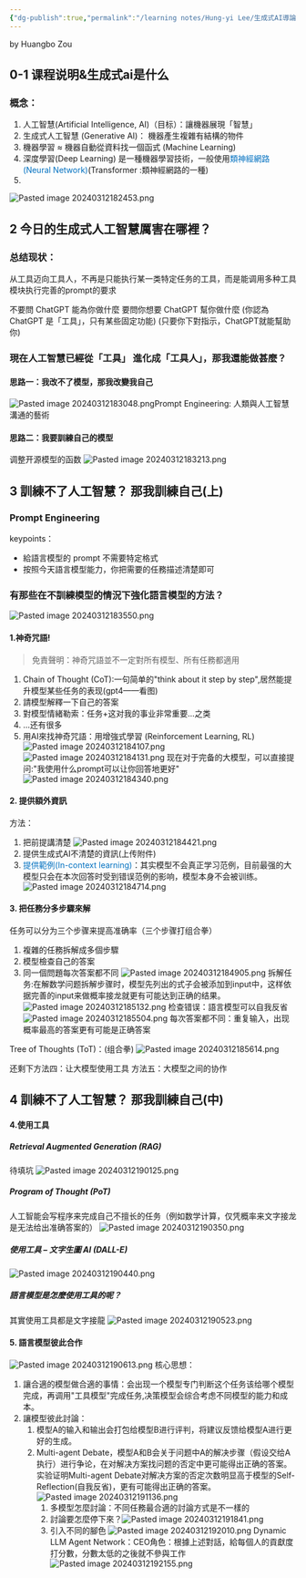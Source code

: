 ```yaml
---
{"dg-publish":true,"permalink":"/learning notes/Hung-yi Lee/生成式AI導論 2024 notes/"}
---
```



by Huangbo Zou

## 0-1 课程说明&生成式ai是什么
### 概念：
1. 人工智慧(Artificial Intelligence, AI)（目标）：讓機器展現「智慧」
2. 生成式人工智慧 (Generative AI)： 機器產生複雜有結構的物件
3. 機器學習 ≈ 機器自動從資料找一個函式 (Machine Learning)
4. 深度學習(Deep Learning) 是一種機器學習技術，一般使用<font color="#0070c0">類神經網路 (Neural Network)</font>(Transformer :類神經網路的一種)
5. 
![Pasted image 20240312182453.png](/src/site/img/user/pasted_image/Pasted%20image%2020240312182453.png)
## 2 今日的生成式人工智慧厲害在哪裡？

### 总结现状：
从工具迈向工具人，不再是只能执行某一类特定任务的工具，而是能调用多种工具模块执行完善的prompt的要求

不要問 ChatGPT 能為你做什麼 要問你想要 ChatGPT 幫你做什麼 (你認為ChatGPT 是「工具」，只有某些固定功能) (只要你下對指示，ChatGPT就能幫助你)

### 現在人工智慧已經從「工具」 進化成「工具人」，那我還能做甚麼？
#### 思路一：我改不了模型，那我改變我自己
![Pasted image 20240312183048.png](/src/site/img/user/pasted_image/Pasted%20image%2020240312183048.png)Prompt Engineering: 人類與人工智慧溝通的藝術
#### 思路二：我要訓練自己的模型
调整开源模型的函数
![Pasted image 20240312183213.png](/src/site/img/user/pasted_image/Pasted%20image%2020240312183213.png)
## 3 訓練不了人工智慧？ 那我訓練自己(上)

### Prompt Engineering
keypoints：
- 給語言模型的 prompt 不需要特定格式
- 按照今天語言模型能力，你把需要的任務描述清楚即可

### 有那些在不訓練模型的情況下強化語言模型的方法？
![Pasted image 20240312183550.png](/src/site/img/user/pasted_image/Pasted%20image%2020240312183550.png)

#### 1.神奇咒語!

> 免責聲明：神奇咒語並不一定對所有模型、所有任務都適用

1. Chain of Thought (CoT):一句简单的"think about it step by step",居然能提升模型某些任务的表现(gpt4——看图)
2. 請模型解釋一下自己的答案
3. 對模型情緒勒索：任务+这对我的事业非常重要...之类
4. ...还有很多
5. 用AI來找神奇咒語：用增強式學習 (Reinforcement Learning, RL)
![Pasted image 20240312184107.png](/src/site/img/user/pasted_image/Pasted%20image%2020240312184107.png)
![Pasted image 20240312184131.png](/src/site/img/user/pasted_image/Pasted%20image%2020240312184131.png)
现在对于完备的大模型，可以直接提问:"我使用什么prompt可以让你回答地更好"
![Pasted image 20240312184340.png](/src/site/img/user/pasted_image/Pasted%20image%2020240312184340.png)
#### 2. 提供額外資訊
方法：
1. 把前提講清楚
![Pasted image 20240312184421.png](/src/site/img/user/pasted_image/Pasted%20image%2020240312184421.png)
2. 提供生成式AI不清楚的資訊(上传附件)
3. <font color="#0070c0">提供範例(In-context learning)</font>：其实模型不会真正学习范例，目前最强的大模型只会在本次回答时受到错误范例的影响，模型本身不会被训练。 ![Pasted image 20240312184714.png](/src/site/img/user/pasted_image/Pasted%20image%2020240312184714.png)
#### 3. 把任務分多步驟來解
任务可以分为三个步骤来提高准确率（三个步骤打组合拳）
1. 複雜的任務拆解成多個步驟
2. 模型檢查自己的答案
3. 同一個問題每次答案都不同
![Pasted image 20240312184905.png](/src/site/img/user/pasted_image/Pasted%20image%2020240312184905.png)
拆解任务:在解数学问题拆解步骤时，模型先列出的式子会被添加到input中，这样依据完善的input来做概率接龙就更有可能达到正确的结果。
![Pasted image 20240312185132.png](/src/site/img/user/pasted_image/Pasted%20image%2020240312185132.png)
检查错误：語言模型可以自我反省
![Pasted image 20240312185504.png](/src/site/img/user/pasted_image/Pasted%20image%2020240312185504.png)
每次答案都不同：重复输入，出现概率最高的答案更有可能是正确答案

Tree of Thoughts (ToT)：(组合拳)
![Pasted image 20240312185614.png](/src/site/img/user/pasted_image/Pasted%20image%2020240312185614.png)

还剩下方法四：让大模型使用工具
方法五：大模型之间的协作

## 4 訓練不了人工智慧？ 那我訓練自己(中)

#### 4.使用工具

##### Retrieval Augmented Generation (RAG)
待填坑
![Pasted image 20240312190125.png](/src/site/img/user/pasted_image/Pasted%20image%2020240312190125.png)

##### Program of Thought (PoT)
人工智能会写程序来完成自己不擅长的任务（例如数学计算，仅凭概率来文字接龙是无法给出准确答案的）
![Pasted image 20240312190350.png](/src/site/img/user/pasted_image/Pasted%20image%2020240312190350.png)

##### 使用工具 – 文字生圖 AI (DALL-E)
![Pasted image 20240312190440.png](/src/site/img/user/pasted_image/Pasted%20image%2020240312190440.png)

##### 語言模型是怎麼使用工具的呢？
其實使用工具都是文字接龍
![Pasted image 20240312190523.png](/src/site/img/user/pasted_image/Pasted%20image%2020240312190523.png)

#### 5. 語言模型彼此合作
![Pasted image 20240312190613.png](/src/site/img/user/pasted_image/Pasted%20image%2020240312190613.png)
核心思想：
1. 讓合適的模型做合適的事情：会出现一个模型专门判断这个任务该给哪个模型完成，再调用"工具模型"完成任务,决策模型会综合考虑不同模型的能力和成本。
2. 讓模型彼此討論：
	1. 模型A的输入和输出会打包给模型B进行评判，将建议反馈给模型A进行更好的生成。
	2. Multi-agent Debate，模型A和B会关于问题中A的解决步骤（假设交给A执行）进行争论，在对解决方案找问题的否定中更可能得出正确的答案。实验证明Multi-agent Debate对解决方案的否定次数明显高于模型的Self-Reflection(自我反省)，更有可能得出正确的答案。
	![Pasted image 20240312191136.png](/src/site/img/user/pasted_image/Pasted%20image%2020240312191136.png)
		1. 多模型怎麼討論：不同任務最合適的討論方式是不一樣的
		2. 討論要怎麼停下來？![Pasted image 20240312191841.png](/src/site/img/user/pasted_image/Pasted%20image%2020240312191841.png)
		3. 引入不同的腳色
			![Pasted image 20240312192010.png](/src/site/img/user/pasted_image/Pasted%20image%2020240312192010.png)
			Dynamic LLM Agent Network：CEO角色：根據上述對話，給每個人的貢獻度打分數，分數太低的之後就不參與工作
			![Pasted image 20240312192155.png](/src/site/img/user/pasted_image/Pasted%20image%2020240312192155.png)
		
